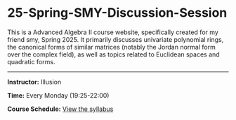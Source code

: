 # 25-Spring-SMY-Discussion-Session
This is a Advanced Algebra II course website, specifically created for my friend smy, Spring 2025. It primarily discusses univariate polynomial rings, the canonical forms of similar matrices (notably the Jordan normal form over the complex field), as well as topics related to Euclidean spaces and quadratic forms.

---

**Instructor:** Illusion  

**Time:** Every Monday (19:25-22:00)  

**Course Schedule:** [View the syllabus](https://illusion-hope.github.io/25-Spring-SMY-Discussion-Session/)  

